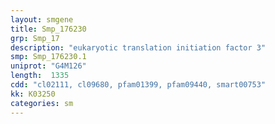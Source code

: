 ```yaml
---
layout: smgene
title: Smp_176230
grp: Smp_17
description: "eukaryotic translation initiation factor 3"
smp: Smp_176230.1
uniprot: "G4M126"
length:  1335
cdd: "cl02111, cl09680, pfam01399, pfam09440, smart00753"
kk: K03250
categories: sm
---
```

